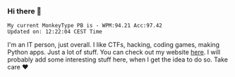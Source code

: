 ### Hi there 👋
<!-- PB START -->
```
My current MonkeyType PB is - WPM:94.21 Acc:97.42
Updated on: 12:22:04 CEST Time
```
<!-- PB END -->
I'm an IT person, just overall. I like CTFs, hacking, coding games, making Python apps. Just a lot of stuff.
You can check out my website [here](https://skill3472.github.io/).
I will probably add some interesting stuff here, when I get the idea to do so. Take care ❤️
